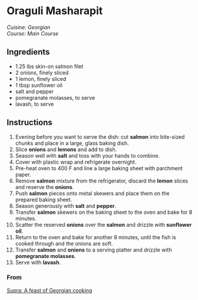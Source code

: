 # Oraguli Masharapit

_Cuisine:  Georgian_<br />
_Course:  Main Course_

## Ingredients

- 1.25 lbs skin-on salmon filet
- 2 onions, finely sliced
- 1 lemon, finely sliced
- 1 tbsp sunflower oil
- salt and pepper
- pomegranate molasses, to serve
- lavash, to serve

## Instructions

1. Evening before you want to serve the dish: cut **salmon** into bite-sized chunks and place in a large, glass baking dish.
1. Slice **onions** and **lemons** and add to dish.
1. Season well with **salt** and toss with your hands to combine.
1. Cover with plastic wrap and refrigerate overnight.
1. Pre-heat oven to 400 F and line a large baking sheet with parchment paper.
1. Remove **salmon** mixture from the refrigerator, discard the **lemon** slices and reserve the **onions**.
1. Push **salmon** pieces onto metal skewers and place them on the prepared baking sheet.
1. Season generously with **salt** and **pepper**.
1. Transfer **salmon** skewers on the baking sheet to the oven and bake for 8 minutes.
1. Scatter the reserved **onions** over the **salmon** and drizzle with **sunflower oil**.
1. Return to the oven and bake for another 8 minutes, until the fish is cooked through and the onions are soft.
1. Transfer **salmon** and **onions** to a serving platter and drizzle with **pomegranate molasses**.
1. Serve with **lavash**.

### From

[Supra: A feast of Georgian cooking](https://www.amazon.com/Supra-Georgian-Cooking-Tiko-Tuskadze/dp/1911216163)